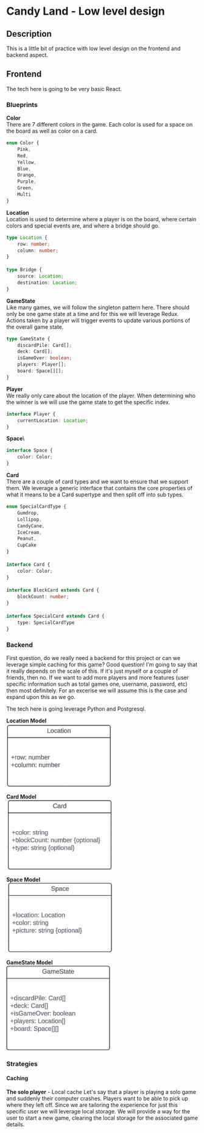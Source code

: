 # Candy Land - Low level design
## Description
This is a little bit of practice with low level design on the frontend and backend aspect.

## Frontend
The tech here is going to be very basic React.

### Blueprints
**Color**\
There are 7 different colors in the game. Each color is used for a space on the board as well as color on a card.
```typescript
enum Color {
    Pink,
    Red,
    Yellow,
    Blue,
    Orange,
    Purple,
    Green,
    Multi
}
```

**Location**\
Location is used to determine where a player is on the board, where certain colors and special events are, and where a bridge should go.
```typescript
type Location {
    row: number;
    column: number;
}

type Bridge {
    source: Location;
    destination: Location;
}
```

**GameState**\
Like many games, we will follow the singleton pattern here. There should only be one game state at a time and for this we will leverage Redux. Actions taken by a player will trigger events to update various portions of the overall game state.

```typescript
type GameState {
    discardPile: Card[];
    deck: Card[];
    isGameOver: boolean;
    players: Player[];
    board: Space[][];
}
```

**Player**\
We really only care about the location of the player. When determining who the winner is we will use the game state to get the specific index.
```typescript
interface Player {
    currentLocation: Location;
}
```

**Space**\
```typescript
interface Space {
    color: Color;
}
```

**Card**\
There are a couple of card types and we want to ensure that we support them. We leverage a generic interface that contains the core properties of what it means to be a Card supertype and then split off into sub types.
```typescript
enum SpecialCardType {
    Gumdrop,
    Lollipop,
    CandyCane,
    IceCream,
    Peanut,
    CupCake
}

interface Card {
    color: Color;
}

interface BlockCard extends Card {
    blockCount: number;
}

interface SpecialCard extends Card {
    type: SpecialCardType
}
```

### Backend
First question, do we really need a backend for this project or can we leverage simple caching for this game? Good question! I'm going to say that it really depends on the scale of this. If it's just myself or a couple of friends, then no. If we want to add more players and more features (user specific information such as total games one, username, password, etc) then most definitely. For an excerise we will assume this is the case and expand upon this as we go.

The tech here is going leverage Python and Postgresql.

**Location Model**\
![GameState model](https://github.com/secretmtgdev/CandyLand/blob/main/documents/images/location_model.png)

**Card Model**\
![GameState model](https://github.com/secretmtgdev/CandyLand/blob/main/documents/images/card_model.png)

**Space Model**\
![GameState model](https://github.com/secretmtgdev/CandyLand/blob/main/documents/images/space_model.png)

**GameState Model**\
![GameState model](https://github.com/secretmtgdev/CandyLand/blob/main/documents/images/gamestate_model.png)

### Strategies
#### Caching
**The solo player** - Local cache
Let's say that a player is playing a solo game and suddenly their computer crashes. Players want to be able to pick up where they left off. Since we are tailoring the experience for just this specific user we will leverage local storage. We will provide a way for the user to start a new game, clearing the local storage for the associated game details.